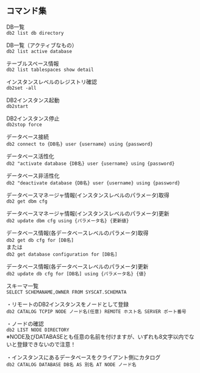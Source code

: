 ## コマンド集
DB一覧  
`db2 list db directory`

DB一覧（アクティブなもの）  
`db2 list active database`

テーブルスペース情報  
`db2 list tablespaces show detail`

インスタンスレベルのレジストリ確認  
`db2set -all`

DB2インスタンス起動  
`db2start`

DB2インスタンス停止  
`db2stop force`

データベース接続  
`db2 connect to {DB名} user {username} using {password}`

データベース活性化  
`db2 "activate database {DB名} user {username} using {password}`

データベース非活性化  
`db2 "deactivate database {DB名} user {username} using {password}`

データベースマネージャ情報(インスタンスレベルのパラメータ)取得  
`db2 get dbm cfg`

データベースマネージャ情報(インスタンスレベルのパラメータ)更新  
`db2 update dbm cfg using {パラメータ名} {更新値}`

データベース情報(各データベースレベルのパラメータ)取得  
`db2 get db cfg for [DB名]`  
または  
`db2 get database configuration for [DB名]`

データベース情報(各データベースレベルのパラメータ)更新  
`db2 update db cfg for [DB名] using {パラメータ名} {値}`

スキーマ一覧  
`SELECT SCHEMANAME,OWNER FROM SYSCAT.SCHEMATA`

・リモートのDB2インスタンスをノードとして登録  
`db2 CATALOG TCPIP NODE ノード名(任意) REMOTE ホスト名 SERVER ポート番号`

・ノードの確認  
`db2 LIST NODE DIRECTORY`  
※NODE及びDATABASEとも任意の名前を付けますが、いずれも8文字以内でないと登録できないので注意！

・インスタンスにあるデータベースをクライアント側にカタログ  
`db2 CATALOG DATABASE DB名 AS 別名 AT NODE ノード名`